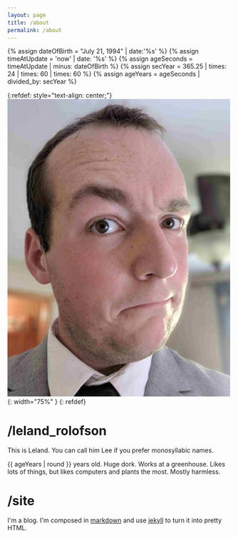 ```yaml
---
layout: page
title: /about
permalink: /about
---
```

{% assign dateOfBirth = "July 21, 1994" | date:'%s' %}
{% assign timeAtUpdate = 'now' | date: '%s' %}
{% assign ageSeconds = timeAtUpdate | minus: dateOfBirth %}
{% assign secYear = 365.25 | times: 24 | times: 60 | times: 60 %}
{% assign ageYears = ageSeconds | divided_by: secYear %}

{:refdef: style="text-align: center;"}
![photo of Leland](/assets/images/headshot.jpg){: width="75%" }
{: refdef}

# /leland_rolofson

This is Leland. You can call him Lee if you prefer monosyllabic names.
 
{{ ageYears | round }} years old. Huge dork. Works at a greenhouse. Likes lots of things, but likes computers and plants the most. Mostly harmless.

# /site

I'm a blog. I'm composed in [markdown](https://tools.ietf.org/html/rfc7763) and use
[jekyll](https://jekyllrb.com) to turn it into pretty HTML.
